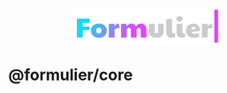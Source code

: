 <p align="center">
	<a href="https://github.com/vjee/formulier" target="_blank" rel="noopener noreferrer">
		<img width="256" src="https://raw.githubusercontent.com/vjee/formulier/main/.github/formulier-logo.svg" alt="Formulier logo">
	</a>
</p>

# @formulier/core
